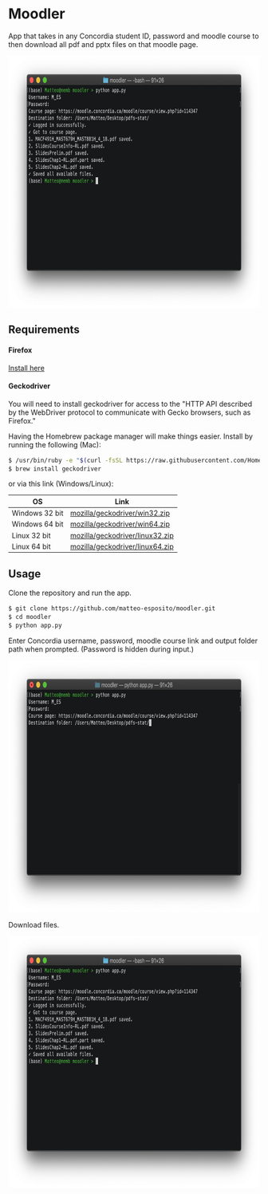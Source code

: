 # Moodler

App that takes in any Concordia student ID, password and moodle course to then download all pdf and pptx files on that moodle page.

<p align="center">
  <img src="/assets/2.png" height="505" width="759">
</p>

## Requirements

#### Firefox

[Install here](https://www.mozilla.org/en-CA/firefox/new/)

#### Geckodriver
You will need to install geckodriver for access to the "HTTP API described by the WebDriver protocol to communicate with Gecko browsers, such as Firefox." 

Having the Homebrew package manager will make things easier. Install by running the following (Mac):

```bash
$ /usr/bin/ruby -e "$(curl -fsSL https://raw.githubusercontent.com/Homebrew/install/master/install)"
$ brew install geckodriver
```

or via this link (Windows/Linux):

|OS|Link|
|--|--|
|Windows 32 bit| [mozilla/geckodriver/win32.zip](https://github.com/mozilla/geckodriver/releases/download/v0.24.0/geckodriver-v0.24.0-win32.zip)|
|Windows 64 bit| [mozilla/geckodriver/win64.zip](https://github.com/mozilla/geckodriver/releases/download/v0.24.0/geckodriver-v0.24.0-win64.zip)|
|Linux 32 bit| [mozilla/geckodriver/linux32.zip](https://github.com/mozilla/geckodriver/releases/download/v0.24.0/geckodriver-v0.24.0-linux32.tar.gz)|
|Linux 64 bit| [mozilla/geckodriver/linux64.zip](https://github.com/mozilla/geckodriver/releases/download/v0.24.0/geckodriver-v0.24.0-linux64.tar.gz)|

## Usage

Clone the repository and run the app.
```bash
$ git clone https://github.com/matteo-esposito/moodler.git
$ cd moodler
$ python app.py
```

Enter Concordia username, password, moodle course link and output folder path when prompted. (Password is hidden during input.)

<p align="center">
  <img src="/assets/1.png" height="505" width="759">
</p>

Download files.

<p align="center">
  <img src="/assets/2.png" height="505" width="759">
</p>
